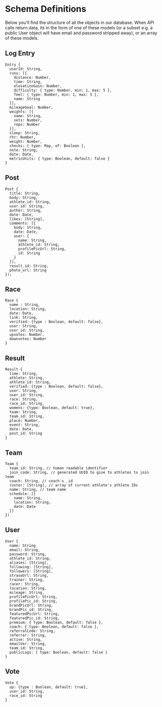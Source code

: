 # Schema Definitions
Below you'll find the structure of all the objects in our database. When API calls return data, its in the form of one of these models (or a subset e.g. a public User object will have email and password stripped away), or an array of these models. 

<a name="log"></a>

## Log Entry
```
Entry {
  userId: String,
  runs: [{
    distance: Number, 
    time: String, 
    elevationGain: Number, 
    difficulty: { type: Number, min: 1, max: 5 }, 
    feel: { type: Number, min: 1, max: 5 }, 
    name: String
  }],
  mileageGoal: Number,
  weights: [{
    name: String, 
    sets: Number, 
    reps: Number
  }],
  sleep: String, 
  rhr: Number, 
  weight: Number,
  checks: { type: Map, of: Boolean }, 
  note: String, 
  date: Date, 
  metricUnits: { type: Boolean, default: false }
}
```

<a name="post"></a>
## Post 
``` 
Post {
  title: String,
  body: String, 
  athlete_id: String, 
  user_id: String,
  author: String,
  date: Date, 
  likes: [String], 
  comments: [{
    body: String, 
    date: Date, 
    user: {
      name: String, 
      athlete_id: String, 
      profilePicUrl: String,
      id: String
    }
  }], 
  result_id: String, 
  photo_url: String
}); 
```
<a name="race"></a>
## Race
```
Race {
  name : String,
  location: String,
  date: Date,
  link: String,
  verified: {type : Boolean, default: false},
  user: String,
  user_id: String,
  upvotes: Number,
  downvotes: Number
}
``` 
<a name="result"></a>
## Result 
```
Result {
  time: String,
  athlete: String,
  athlete_id: String,
  verified: {type : Boolean, default: false},
  user: String,
  user_id: String,
  race: String,
  race_id: String, 
  womens: {type: Boolean, default: true},
  team: String,
  team_id: String,
  place: Number,
  event: String,
  date: Date, 
  post_id: String
}
```
<a name="team"></a>
## Team 
```
Team {
  team_id: String, // human readable identifier 
  join_code: String, // generated UUID to give to athletes to join team
  coach: String, // coach's _id
  roster: [String], // array of current athlete's athlete IDs
  name: String, // team name
  schedule: [{
    name: String, 
    location: String, 
    date: Date
  }]
})
```

<a name="user"></a>
## User
```
User {
  name: String
  email: String,
  password: String,
  athlete_id: String,
  aliases: [String], 
  following: [String],
  followers: [String],
  stravaUrl: String,
  trainer: String, 
  racer: String,
  location: String,
  mileage: String,
  profilePicUrl: String,
  profilePic_id: String,
  brandPicUrl: String,
  brandPic_id: String,
  featuredPicUrl: String,
  featuredPic_id: String, 
  premium: { type: Boolean, default: false }, 
  coach: { type: Boolean, default: false }, 
  referralCode: String,
  referrer: String, 
  active: String, 
  emailVer: String, 
  team_id: String, 
  publicLogs: { type: Boolean, default: false }
}
```

<a name="vote"></a>
## Vote
```
Vote {
  up: {type : Boolean, default: true},
  user_id: String,
  race_id: String
}
```